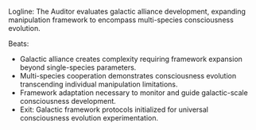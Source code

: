 ﻿---
series: 5
novella: 2
file: S5N2_IntA
type: interlude
label: A
pov: Auditor
setting: Room-not-room - galactic scope assessment
word_target_min: 801
word_target_max: 1299
status: outline
---
Logline: The Auditor evaluates galactic alliance development, expanding manipulation framework to encompass multi-species consciousness evolution.

Beats:
- Galactic alliance creates complexity requiring framework expansion beyond single-species parameters.
- Multi-species cooperation demonstrates consciousness evolution transcending individual manipulation limitations.
- Framework adaptation necessary to monitor and guide galactic-scale consciousness development.
- Exit: Galactic framework protocols initialized for universal consciousness evolution experimentation.